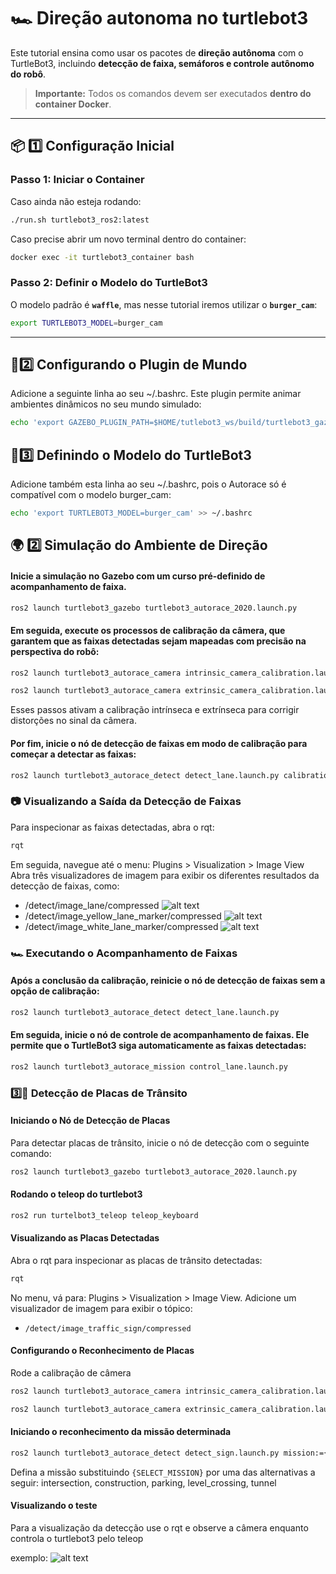 # 🏎️ Direção autonoma no turtlebot3

Este tutorial ensina como usar os pacotes de **direção autônoma** com o TurtleBot3, incluindo **detecção de faixa, semáforos e controle autônomo do robô**.

> **Importante:** Todos os comandos devem ser executados **dentro do container Docker**.
---

## 📦 1️⃣ Configuração Inicial

### **Passo 1: Iniciar o Container**
Caso ainda não esteja rodando:
```bash
./run.sh turtlebot3_ros2:latest
```
Caso precise abrir um novo terminal dentro do container:
```bash
docker exec -it turtlebot3_container bash
```
### **Passo 2: Definir o Modelo do TurtleBot3**
O modelo padrão é **`waffle`**, mas nesse tutorial iremos utilizar o **`burger_cam`**:
```bash
export TURTLEBOT3_MODEL=burger_cam 
```
---

## 🔧2️⃣  Configurando o Plugin de Mundo
Adicione a seguinte linha ao seu ~/.bashrc. Este plugin permite animar ambientes dinâmicos no seu mundo simulado:
```bash
echo 'export GAZEBO_PLUGIN_PATH=$HOME/tutlebot3_ws/build/turtlebot3_gazebo:$GAZEBO_PLUGIN_PATH' >> ~/.bashrc
```

## 🤖3️⃣ Definindo o Modelo do TurtleBot3

Adicione também esta linha ao seu ~/.bashrc, pois o Autorace só é compatível com o modelo burger_cam:
```bash
echo 'export TURTLEBOT3_MODEL=burger_cam' >> ~/.bashrc
```


## 🌍 2️⃣ Simulação do Ambiente de Direção
#### Inicie a simulação no Gazebo com um curso pré-definido de acompanhamento de faixa.
```bash
ros2 launch turtlebot3_gazebo turtlebot3_autorace_2020.launch.py
```

#### Em seguida, execute os processos de calibração da câmera, que garantem que as faixas detectadas sejam mapeadas com precisão na perspectiva do robô:
```bash
ros2 launch turtlebot3_autorace_camera intrinsic_camera_calibration.launch.py
```

```bash
ros2 launch turtlebot3_autorace_camera extrinsic_camera_calibration.launch.py
```
Esses passos ativam a calibração intrínseca e extrínseca para corrigir distorções no sinal da câmera.

#### Por fim, inicie o nó de detecção de faixas em modo de calibração para começar a detectar as faixas:
```bash
ros2 launch turtlebot3_autorace_detect detect_lane.launch.py calibration_mode:=True
```

### 📷 Visualizando a Saída da Detecção de Faixas

Para inspecionar as faixas detectadas, abra o rqt:
```bash
rqt
```
Em seguida, navegue até o menu: Plugins > Visualization > Image View
Abra três visualizadores de imagem para exibir os diferentes resultados da detecção de faixas, como:
- /detect/image_lane/compressed
![alt text](images/lane.png) 
- /detect/image_yellow_lane_marker/compressed
![alt text](images/yellow.png) 
- /detect/image_white_lane_marker/compressed
![alt text](images/white.png) 

### 🏎️ Executando o Acompanhamento de Faixas
#### Após a conclusão da calibração, reinicie o nó de detecção de faixas sem a opção de calibração:

```bash
ros2 launch turtlebot3_autorace_detect detect_lane.launch.py
```

#### Em seguida, inicie o nó de controle de acompanhamento de faixas. Ele permite que o TurtleBot3 siga automaticamente as faixas detectadas:
```bash
ros2 launch turtlebot3_autorace_mission control_lane.launch.py
```
### 3️⃣🚦 Detecção de Placas de Trânsito

#### Iniciando o Nó de Detecção de Placas
Para detectar placas de trânsito, inicie o nó de detecção com o seguinte comando:
```bash
ros2 launch turtlebot3_gazebo turtlebot3_autorace_2020.launch.py
```

#### Rodando o teleop do turtlebot3
```bash
ros2 run turtelbot3_teleop teleop_keyboard
```

#### Visualizando as Placas Detectadas
Abra o rqt para inspecionar as placas de trânsito detectadas:
```bash
rqt
```
No menu, vá para: Plugins > Visualization > Image View. Adicione um visualizador de imagem para exibir o tópico:
- `/detect/image_traffic_sign/compressed`

#### Configurando o Reconhecimento de Placas
Rode a calibração de câmera
```bash
ros2 launch turtlebot3_autorace_camera intrinsic_camera_calibration.launch.py
```
```bash
ros2 launch turtlebot3_autorace_camera extrinsic_camera_calibration.launch.py

```
#### Iniciando o reconhecimento da missão determinada
```bash
ros2 launch turtlebot3_autorace_detect detect_sign.launch.py mission:={SELECT_MISSION}

```

Defina a missão substituindo `{SELECT_MISSION}` por uma das alternativas a seguir: intersection, construction, parking, level_crossing, tunnel

#### Visualizando o teste
Para a visualização da detecção use o rqt e observe a câmera enquanto controla o turtlebot3 pelo teleop

exemplo: 
![alt text](images/detection_sign.png)

